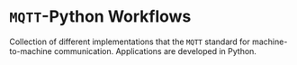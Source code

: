# `MQTT`-Python Workflows
Collection of different implementations that the `MQTT` standard for machine-to-machine communication. Applications are developed in Python.

